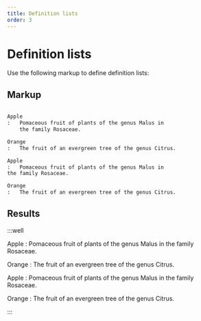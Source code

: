 ```yaml
---
title: Definition lists
order: 3
---
```


Definition lists
================

Use the following markup to define definition lists:

Markup
------

```markdown

Apple
:   Pomaceous fruit of plants of the genus Malus in 
    the family Rosaceae.

Orange
:   The fruit of an evergreen tree of the genus Citrus.

Apple
:   Pomaceous fruit of plants of the genus Malus in 
the family Rosaceae.

Orange
:   The fruit of an evergreen tree of the genus Citrus.

```

Results
-------

:::well

Apple
:   Pomaceous fruit of plants of the genus Malus in 
    the family Rosaceae.

Orange
:   The fruit of an evergreen tree of the genus Citrus.

Apple
:   Pomaceous fruit of plants of the genus Malus in 
the family Rosaceae.

Orange
:   The fruit of an evergreen tree of the genus Citrus.

:::